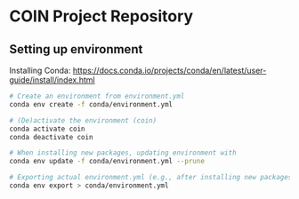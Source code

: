 # COIN Project Repository

## Setting up environment
Installing Conda: https://docs.conda.io/projects/conda/en/latest/user-guide/install/index.html
 
```bash
# Create an environment from environment.yml
conda env create -f conda/environment.yml

# (De)activate the environment (coin)
conda activate coin
conda deactivate coin

# When installing new packages, updating environment with
conda env update -f conda/environment.yml --prune

# Exporting actual environment.yml (e.g., after installing new packages)
conda env export > conda/environment.yml

```